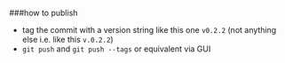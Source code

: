 ###how to publish
- tag the commit with a version string like this one `v0.2.2` (not anything else i.e. like this `v.0.2.2`)
- `git push` and `git push --tags` or equivalent via GUI